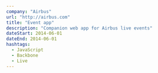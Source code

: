 ```yaml
---
company: "Airbus"
url: "http://airbus.com"
title: "Event app"
description: "Companion web app for Airbus live events"
dateStart: 2014-06-01
dateEnd: 2014-06-01
hashtags:
  - JavaScript
  - Backbone
  - Live
---
```

